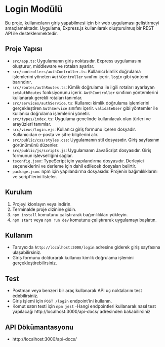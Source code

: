 # Login Modülü 

Bu proje, kullanıcıların giriş yapabilmesi için bir web uygulaması geliştirmeyi amaçlamaktadır. Uygulama, Express.js kullanılarak oluşturulmuş bir REST API ile desteklenmektedir.

## Proje Yapısı

- `src/app.ts`: Uygulamanın giriş noktasıdır. Express uygulamasını oluşturur, middleware ve rotaları ayarlar.
- `src/controllers/authController.ts`: Kullanıcı kimlik doğrulama işlemlerini yöneten `AuthController` sınıfını içerir. `login` gibi yöntemi barındırır.
- `src/routes/authRoutes.ts`: Kimlik doğrulama ile ilgili rotaları ayarlayan `setAuthRoutes` fonksiyonunu içerir. `AuthController` sınıfının yöntemlerini kullanarak gerekli rotaları tanımlar.
- `src/services/authService.ts`: Kullanıcı kimlik doğrulama işlemlerini gerçekleştiren `AuthService` sınıfını içerir. `validateUser` gibi yöntemler ile kullanıcı doğrulama işlemlerini yönetir.
- `src/types/index.ts`: Uygulama genelinde kullanılacak olan türleri ve arayüzleri tanımlar.
- `src/views/login.ejs`: Kullanıcı giriş formunu içeren dosyadır. Kullanıcıdan e-posta ve şifre bilgilerini alır.
- `src/public/css/styles.css`: Uygulamanın stil dosyasıdır. Giriş sayfasının görünümünü düzenler.
- `src/public/js/scripts.js`: Uygulamanın JavaScript dosyasıdır. Giriş formunun işlevselliğini sağlar.
- `tsconfig.json`: TypeScript için yapılandırma dosyasıdır. Derleyici seçeneklerini ve derleme için dahil edilecek dosyaları belirtir.
- `package.json`: npm için yapılandırma dosyasıdır. Projenin bağımlılıklarını ve script'lerini listeler.

## Kurulum

1. Projeyi klonlayın veya indirin.
2. Terminalde proje dizinine gidin.
3. `npm install` komutunu çalıştırarak bağımlılıkları yükleyin.
4. `npm start` veya `npm run dev` komutunu çalıştırarak uygulamayı başlatın.

## Kullanım

- Tarayıcıda `http://localhost:3000/login` adresine giderek giriş sayfasına ulaşabilirsiniz.
- Giriş formunu doldurarak kullanıcı kimlik doğrulama işlemini gerçekleştirebilirsiniz.

## Test

- Postman veya benzeri bir araç kullanarak API uç noktalarını test edebilirsiniz.
- Giriş işlemi için `POST /login` endpoint'ini kullanın.
- Komut satırı testi için `npm jest`
-Hangi endpointleri kullanarak nasıl test yapılacağı http://localhost:3000/api-docs/   adresinden bakabilirsiniz


## API Dökümantasyonu
- http://localhost:3000/api-docs/
